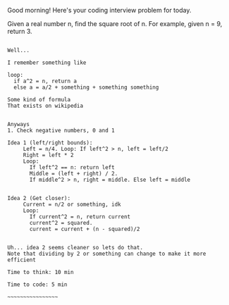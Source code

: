 Good morning! Here's your coding interview problem for today.

Given a real number n, find the square root of n. For example, given n = 9, return 3.

~~~~~~~~~~~~~~~~~~~~~~~~~~~~~

Well...

I remember something like

loop:
  if a^2 = n, return a
  else a = a/2 + something + something something

Some kind of formula
That exists on wikipedia


Anyways
1. Check negative numbers, 0 and 1

Idea 1 (left/right bounds):
     Left = n/4. Loop: If left^2 > n, left = left/2
     Right = left * 2
     Loop:
       If left^2 == n: return left
       Middle = (left + right) / 2.
       If middle^2 > n, right = middle. Else left = middle


Idea 2 (Get closer):
     Current = n/2 or something, idk
     Loop:
       If current^2 = n, return current
       current^2 = squared.
       current = current + (n - squared)/2


Uh... idea 2 seems cleaner so lets do that.
Note that dividing by 2 or something can change to make it more efficient

Time to think: 10 min

Time to code: 5 min

~~~~~~~~~~~~~~~~

